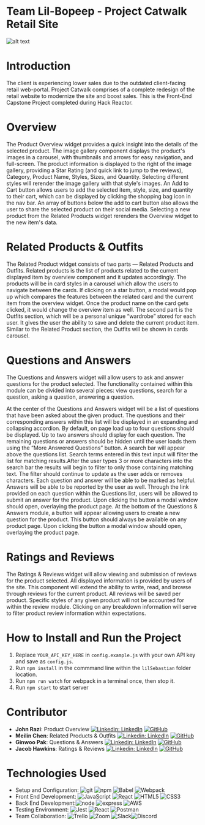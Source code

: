 # Team Lil-Bopeep - Project Catwalk Retail Site

![alt text](ReadMe.gif)

# Introduction

The client is experiencing lower sales due to the outdated client-facing retail web-portal. Project Catwalk comprises of a complete redesign of the retail website to modernize the site and boost sales. This is the Front-End Capstone Project completed during Hack Reactor.

# Overview

The Product Overview widget provides a quick insight into the details of the selected product. The image gallery component displays the product's images in a carousel, with thumbnails and arrows for easy navigation, and full-screen. The product information is displayed to the right of the image gallery, providing a Star Rating (and quick link to jump to the reviews), Category, Product Name, Styles, Sizes, and Quantity. Selecting different styles will rerender the image gallery with that style's images. An Add to Cart button allows users to add the selected item, style, size, and quantity to their cart, which can be displayed by clicking the shopping bag icon in the nav bar. An array of buttons below the add to cart button also allows the user to share the selected product on their social media. Selecting a new product from the Related Products widget rerenders the Overview widget to the new item's data.

# Related Products & Outfits

The Related Product widget consists of two parts — Related Products and Outfits. Related products is the list of products related to the current displayed item by overview component and it updates accordingly. The products will be in card styles in a carousel which allow the users to navigate between the cards. If clicking on a star button, a modal would pop up which compares the features between the related card and the current item from the overview widget. Once the product name on the card gets clicked, it would change the overview item as well. The second part is the Outfits section, which will be a personal unique “wardrobe” stored for each user. It gives the user the ability to save and delete the current product item. Similar to the Related Product section, the Outfits will be shown in cards carousel.

# Questions and Answers

The Questions and Answers widget will allow users to ask and answer questions for the product selected. The functionality contained within this module can be divided into several pieces: view questions, search for a question, asking a question, answering a question.

At the center of the Questions and Answers widget will be a list of questions that have been asked about the given product. The questions and their corresponding answers within this list will be displayed in an expanding and collapsing accordion. By default, on page load up to four questions should be displayed. Up to two answers should display for each question. The remaining questions or answers should be hidden until the user loads them using the “More Answered Questions” button. A search bar will appear above the questions list. Search terms entered in this text input will filter the list for matching results.After the user types 3 or more characters into the search bar the results will begin to filter to only those containing matching text. The filter should continue to update as the user adds or removes characters. Each question and answer will be able to be marked as helpful. Answers will be able to be reported by the user as well. Through the link provided on each question within the Questions list, users will be allowed to submit an answer for the product. Upon clicking the button a modal window should open, overlaying the product page. At the bottom of the Questions & Answers module, a button will appear allowing users to create a new question for the product. This button should always be available on any product page. Upon clicking the button a modal window should open, overlaying the product page.

# Ratings and Reviews

The Ratings & Reviews widget will allow viewing and submission of reviews for the product selected. All displayed information is provided by users of the site. This component will extend the ability to write, read, and browse through reviews for the current product. All reviews will be saved per product. Specific styles of any given product will not be accounted for within the review module. Clicking on any breakdown information will serve to filter product review information within expectations.

# How to Install and Run the Project

1. Replace `YOUR_API_KEY_HERE` in `config.example.js` with your own API key and save as `config.js`.
2. Run `npm install` in the commmand line within the `lilSebastian` folder location.
3. Run `npm run watch` for webpack in a terminal once, then stop it.
4. Run `npm start` to start server

# Contributor

- **John Razi**: Product Overview [![Linkedin: LinkedIn](https://img.shields.io/badge/linkedin-%230077B5.svg?style=for-the-badge&logo=linkedin&logoColor=white&link=https://www.linkedin.com/in/caleb-kim0510/)](https://www.linkedin.com/in/john-razi-baa038223/) [![GitHub](https://img.shields.io/badge/github-%23121011.svg?style=for-the-badge&logo=github&logoColor=white&link=https://github.com/cariboukim)](https://github.com/Professor-Sensei)
- **Meilin Chen**: Related Products & Outfits [![Linkedin: LinkedIn](https://img.shields.io/badge/linkedin-%230077B5.svg?style=for-the-badge&logo=linkedin&logoColor=white&link=https://www.linkedin.com/in/caleb-kim0510/)](https://www.linkedin.com/in/meilinchen321/) [![GitHub](https://img.shields.io/badge/github-%23121011.svg?style=for-the-badge&logo=github&logoColor=white&link=https://github.com/cariboukim)](https://github.com/mirin500cc)
- **Ginwoo Pak**: Questions & Answers [![Linkedin: LinkedIn](https://img.shields.io/badge/linkedin-%230077B5.svg?style=for-the-badge&logo=linkedin&logoColor=white&link=https://www.linkedin.com/in/caleb-kim0510/)](https://www.linkedin.com/in/ginwoopak/) [![GitHub](https://img.shields.io/badge/github-%23121011.svg?style=for-the-badge&logo=github&logoColor=white&link=https://github.com/cariboukim)](https://github.com/ginwoopak)
- **Jacob Hawkins**: Ratings & Reviews [![Linkedin: LinkedIn](https://img.shields.io/badge/linkedin-%230077B5.svg?style=for-the-badge&logo=linkedin&logoColor=white&link=https://www.linkedin.com/in/caleb-kim0510/)](https://www.linkedin.com/in/jacob-hawkins-9b049868/) [![GitHub](https://img.shields.io/badge/github-%23121011.svg?style=for-the-badge&logo=github&logoColor=white&link=https://github.com/cariboukim)](https://github.com/Seventhsnake)

# Technologies Used

- Setup and Configuration: ![git](https://img.shields.io/badge/Git-F05032?style=for-the-badge&logo=git&logoColor=white)
  ![npm](https://img.shields.io/badge/npm-CB3837?style=for-the-badge&logo=npm&logoColor=white)
  ![Babel](https://img.shields.io/badge/Babel-F9DC3e?style=for-the-badge&logo=babel&logoColor=black)
  ![Webpack](https://img.shields.io/badge/webpack-%238DD6F9.svg?style=for-the-badge&logo=webpack&logoColor=black)
- Front End Development: ![JavaScript](https://img.shields.io/badge/javascript-%23323330.svg?style=for-the-badge&logo=javascript&logoColor=%23F7DF1E) ![React](https://img.shields.io/badge/react-%2320232a.svg?style=for-the-badge&logo=react&logoColor=%2361DAFB) ![HTML5](https://img.shields.io/badge/html5-%23E34F26.svg?style=for-the-badge&logo=html5&logoColor=white) ![CSS3](https://img.shields.io/badge/css3-%231572B6.svg?style=for-the-badge&logo=css3&logoColor=white)
- Back End Development:![node](https://img.shields.io/badge/Node.js-339933?style=for-the-badge&logo=nodedotjs&logoColor=white)
  ![express](https://img.shields.io/badge/Express.js-000000?style=for-the-badge&logo=express&logoColor=white)
  ![AWS](https://img.shields.io/badge/AWS-%23FF9900.svg?style=for-the-badge&logo=amazon-aws&logoColor=white)
- Testing Environment: ![Jest](https://img.shields.io/badge/-jest-%23C21325?style=for-the-badge&logo=jest&logoColor=white) ![React](https://img.shields.io/badge/react-%2320232a.svg?style=for-the-badge&logo=react&logoColor=%2361DAFB) ![Postman](https://img.shields.io/badge/Postman-FF6C37?style=for-the-badge&logo=postman&logoColor=white)
- Team Collaboration: ![Trello](https://img.shields.io/badge/Trello-%23026AA7.svg?style=for-the-badge&logo=Trello&logoColor=white)
  ![Zoom](https://img.shields.io/badge/Zoom-2D8CFF?style=for-the-badge&logo=zoom&logoColor=white)
  ![Slack](https://img.shields.io/badge/Slack-4A154B?style=for-the-badge&logo=slack&logoColor=white)![Discord](https://img.shields.io/badge/%3CServer%3E-%237289DA.svg?style=for-the-badge&logo=discord&logoColor=white)

